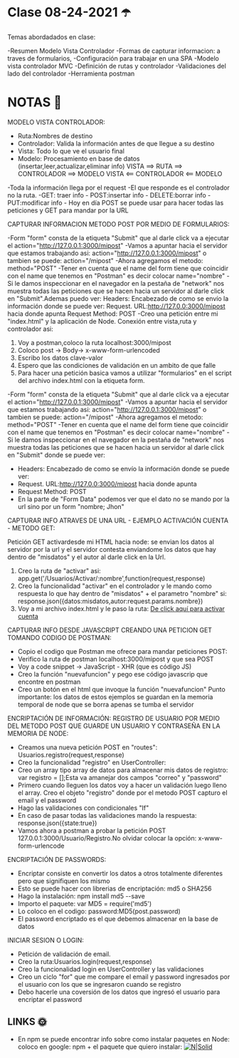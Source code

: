 # Clase 08-24-2021  ☂️

Temas abordadados en clase:

-Resumen Modelo Vista Controlador
-Formas de capturar informacion: a traves de formularios,
-Configuración para trabajar en una SPA
-Modelo vista controlador MVC
-Definición de rutas y controlador
-Validaciones del lado del controlador
-Herramienta postman


# NOTAS   🐌
MODELO VISTA CONTROLADOR:
- Ruta:Nombres de destino
- Controlador: Valida la información antes de que llegue a su destino
- Vista: Todo lo que ve el usuario final
- Modelo: Procesamiento en base de datos (insertar,leer,actualizar,eliminar info)
VISTA ==> RUTA ==> CONTROLADOR ==> MODELO
VISTA <== CONTROLADOR <== MODELO

-Toda la información llega por el request
-El que responde es el controlador no la ruta.
-GET: traer info - POST:insertar info - DELETE:borrar info - PUT:modificar info - Hoy en día POST se puede usar para hacer todas las peticiones y GET para mandar por la URL

CAPTURAR INFORMACION METODO POST POR MEDIO DE FORMULARIOS:

-Form "form" consta de la etiqueta "Submit" que al darle click va a ejecutar el action="http://127.0.0.1:3000/mipost"
-Vamos a apuntar hacia el servidor que estamos trabajando asi: action="http://127.0.0.1:3000/mipost" o tambien se puede: action="/mipost"
-Ahora agregamos el metodo: method="POST"
-Tener en cuenta que el name del form tiene que coincidir con el name que tenemos en "Postman" es decir colocar name="nombre"
-Si le damos inspeccionar en el navegador en la pestaña de "network" nos muestra todas las peticiones que se hacen hacia un servidor al darle click en "Submit".Ademas puedo ver:
Headers: Encabezado de como se envío la información donde se puede ver:
Request. URL:http://127.0.0:3000/mipost hacia donde apunta
Request Method: POST
-Creo una petición entre  mi  "index.html" y la aplicación de Node. Conexión entre vista,ruta y controlador asi:
1) Voy a postman,coloco la ruta localhost:3000/mipost
2) Coloco post -> Body-> x-www-form-urlencoded
3) Escribo los datos clave-valor
4) Espero que las condiciones de validación en un ambito de que falle
5) Para hacer una petición basica vamos a utilizar "formularios" en el script del archivo index.html con la etiqueta form.

-Form "form" consta de la etiqueta "Submit" que al darle click va a ejecutar el action="http://127.0.0.1:3000/mipost"
-Vamos a apuntar hacia el servidor que estamos trabajando asi: action="http://127.0.0.1:3000/mipost" o tambien se puede: action="/mipost"
-Ahora agregamos el metodo: method="POST"
-Tener en cuenta que el name del form tiene que coincidir con el name que tenemos en "Postman" es decir colocar name="nombre"
-Si le damos inspeccionar en el navegador en la pestaña de "network" nos muestra todas las peticiones que se hacen hacia un servidor al darle click en "Submit" donde se puede ver:
- Headers: Encabezado de como se envío la información donde se puede ver:
- Request. URL:http://127.0.0:3000/mipost hacia donde apunta
- Request Method: POST
- En la parte de "Form Data" podemos ver que el dato no se mando por la url sino por un form "nombre; Jhon"

CAPTURAR INFO ATRAVES DE UNA URL - EJEMPLO  ACTIVACIÓN CUENTA - METODO GET:

Petición GET activardesde mi HTML hacia node: se envian los datos al servidor por la url y el servidor contesta enviandome los datos que hay dentro de "misdatos" y el autor al darle click en la Url.
1) Creo la ruta de "activar" asi: app.get('/Usuarios/Activar/:nombre',function(request,response)
2) Creo la funcionalidad "activar" en el controlador y le mando como respuesta lo que hay dentro de "misdatos" + el parametro "nombre" si: response.json({datos:misdatos,autor:request.params.nombre})
3) Voy a mi archivo index.html y le paso la ruta: <a href="/Usuarios/Activar/saidas">De click aquí para activar cuenta</a>

CAPTURAR INFO DESDE JAVASCRIPT CREANDO UNA PETICION GET TOMANDO CODIGO DE POSTMAN:
- Copio el codigo que Postman me ofrece para mandar peticiones POST:
- Verifico la ruta de postman localhost:3000/mipost y que sea POST
- Voy a code snippet -> JavaScript - XHR (que es código JS)
- Creo la función "nuevafuncion" y pego ese código javascrip que encontre en postman
- Creo un botón en el html que invoque la función "nuevafuncion"
Punto importante: los datos de estos ejemplos se guardan en la memoria temporal de node que se borra apenas se tumba el servidor

ENCRIPTACIÓN DE INFORMACIÓN:
REGISTRO DE USUARIO POR MEDIO DEL METODO POST QUE GUARDE UN USUARIO Y CONTRASEÑA EN LA MEMORIA DE NODE:
- Creamos una nueva petición POST en "routes": Usuarios.registro(request,response)
- Creo la funcionalidad "registro"  en UserController: 
- Creo un array tipo array de datos para almacenar mis datos de registro: var registro = [];Esta va amanejar dos campos "correo" y "password"
- Primero cuando lleguen los datos voy a hacer un validación luego lleno el array. Creo el objeto "registro" donde por el metodo POST capturo el email y el password
- Hago las validaciones con condicionales "If"
- En caso de pasar todas las validaciones mando la respuesta: response.json({state:true})
- Vamos ahora a postman a probar la petición POST 127.0.0.1:3000/Usuario/Registro.No olvidar colocar la opción: x-www-form-urlencode

ENCRIPTACIÓN DE PASSWORDS:
- Encriptar consiste en convertir los datos a otros totalmente diferentes pero que signifiquen los mismo
- Esto se puede hacer con librerias de encriptación: md5 o SHA256
- Hago la instalación: npm install md5 --save
- Importo el paquete: var MD5 = require('md5')
- Lo coloco en el codigo: password:MD5(post.password)
- El password encriptado es el que debemos almacenar en la base de datos

INICIAR SESION O LOGIN:
- Petición de validación de email.
- Creo la ruta:Usuarios.login(request,response)
- Creo la funcionalidad login en UserController y las validaciones
- Creo un ciclo "for" que me compare el email y password ingresados por el usuario con los que se ingresaron cuando se registro
- Debo hacerle una coversión de los datos que ingresó el usuario para encriptar el password


## LINKS 🌞
- En npm se puede encontrar info sobre como instalar paquetes en Node: coloco en google: npm + el paquete que quiero instalar:
[![N|Solid](https://digital.ai/sites/default/files/pictures/styles/maxwidth_300/public/pt_logos/npm.png?itok=t8SEeog8)](https://getbootstrap.com/)